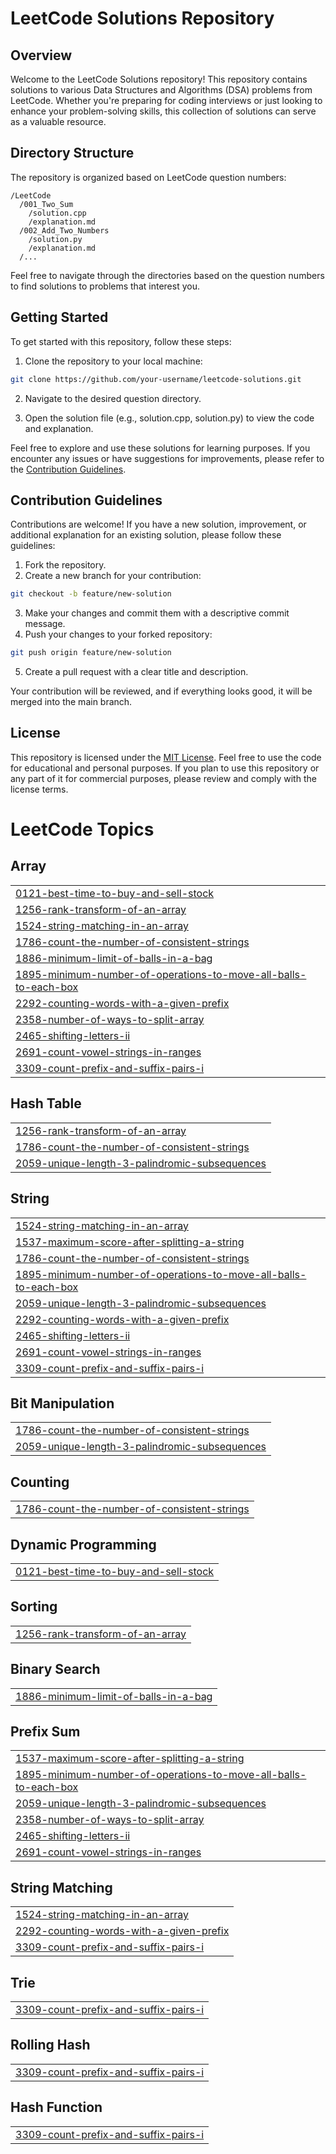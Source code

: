 # LeetCode Solutions Repository

## Overview

Welcome to the LeetCode Solutions repository! This repository contains solutions to various Data Structures and Algorithms (DSA) problems from LeetCode. Whether you're preparing for coding interviews or just looking to enhance your problem-solving skills, this collection of solutions can serve as a valuable resource.

## Directory Structure

The repository is organized based on LeetCode question numbers:

```
/LeetCode
  /001_Two_Sum
    /solution.cpp
    /explanation.md
  /002_Add_Two_Numbers
    /solution.py
    /explanation.md
  /...
```

Feel free to navigate through the directories based on the question numbers to find solutions to problems that interest you.

## Getting Started

To get started with this repository, follow these steps:

1. Clone the repository to your local machine:

```bash
git clone https://github.com/your-username/leetcode-solutions.git
```

2. Navigate to the desired question directory.

3. Open the solution file (e.g., solution.cpp, solution.py) to view the code and explanation.

Feel free to explore and use these solutions for learning purposes. If you encounter any issues or have suggestions for improvements, please refer to the [Contribution Guidelines](#contribution-guidelines).

## Contribution Guidelines

Contributions are welcome! If you have a new solution, improvement, or additional explanation for an existing solution, please follow these guidelines:

1. Fork the repository.
2. Create a new branch for your contribution:

```bash
git checkout -b feature/new-solution
```

3. Make your changes and commit them with a descriptive commit message.
4. Push your changes to your forked repository:

```bash
git push origin feature/new-solution
```

5. Create a pull request with a clear title and description.

Your contribution will be reviewed, and if everything looks good, it will be merged into the main branch.

## License

This repository is licensed under the [MIT License](LICENSE). Feel free to use the code for educational and personal purposes. If you plan to use this repository or any part of it for commercial purposes, please review and comply with the license terms.

<!---LeetCode Topics Start-->
# LeetCode Topics
## Array
|  |
| ------- |
| [0121-best-time-to-buy-and-sell-stock](https://github.com/aryantiwari522/DSA-Contribution/tree/master/0121-best-time-to-buy-and-sell-stock) |
| [1256-rank-transform-of-an-array](https://github.com/aryantiwari522/DSA-Contribution/tree/master/1256-rank-transform-of-an-array) |
| [1524-string-matching-in-an-array](https://github.com/aryantiwari522/DSA-Contribution/tree/master/1524-string-matching-in-an-array) |
| [1786-count-the-number-of-consistent-strings](https://github.com/aryantiwari522/DSA-Contribution/tree/master/1786-count-the-number-of-consistent-strings) |
| [1886-minimum-limit-of-balls-in-a-bag](https://github.com/aryantiwari522/DSA-Contribution/tree/master/1886-minimum-limit-of-balls-in-a-bag) |
| [1895-minimum-number-of-operations-to-move-all-balls-to-each-box](https://github.com/aryantiwari522/DSA-Contribution/tree/master/1895-minimum-number-of-operations-to-move-all-balls-to-each-box) |
| [2292-counting-words-with-a-given-prefix](https://github.com/aryantiwari522/DSA-Contribution/tree/master/2292-counting-words-with-a-given-prefix) |
| [2358-number-of-ways-to-split-array](https://github.com/aryantiwari522/DSA-Contribution/tree/master/2358-number-of-ways-to-split-array) |
| [2465-shifting-letters-ii](https://github.com/aryantiwari522/DSA-Contribution/tree/master/2465-shifting-letters-ii) |
| [2691-count-vowel-strings-in-ranges](https://github.com/aryantiwari522/DSA-Contribution/tree/master/2691-count-vowel-strings-in-ranges) |
| [3309-count-prefix-and-suffix-pairs-i](https://github.com/aryantiwari522/DSA-Contribution/tree/master/3309-count-prefix-and-suffix-pairs-i) |
## Hash Table
|  |
| ------- |
| [1256-rank-transform-of-an-array](https://github.com/aryantiwari522/DSA-Contribution/tree/master/1256-rank-transform-of-an-array) |
| [1786-count-the-number-of-consistent-strings](https://github.com/aryantiwari522/DSA-Contribution/tree/master/1786-count-the-number-of-consistent-strings) |
| [2059-unique-length-3-palindromic-subsequences](https://github.com/aryantiwari522/DSA-Contribution/tree/master/2059-unique-length-3-palindromic-subsequences) |
## String
|  |
| ------- |
| [1524-string-matching-in-an-array](https://github.com/aryantiwari522/DSA-Contribution/tree/master/1524-string-matching-in-an-array) |
| [1537-maximum-score-after-splitting-a-string](https://github.com/aryantiwari522/DSA-Contribution/tree/master/1537-maximum-score-after-splitting-a-string) |
| [1786-count-the-number-of-consistent-strings](https://github.com/aryantiwari522/DSA-Contribution/tree/master/1786-count-the-number-of-consistent-strings) |
| [1895-minimum-number-of-operations-to-move-all-balls-to-each-box](https://github.com/aryantiwari522/DSA-Contribution/tree/master/1895-minimum-number-of-operations-to-move-all-balls-to-each-box) |
| [2059-unique-length-3-palindromic-subsequences](https://github.com/aryantiwari522/DSA-Contribution/tree/master/2059-unique-length-3-palindromic-subsequences) |
| [2292-counting-words-with-a-given-prefix](https://github.com/aryantiwari522/DSA-Contribution/tree/master/2292-counting-words-with-a-given-prefix) |
| [2465-shifting-letters-ii](https://github.com/aryantiwari522/DSA-Contribution/tree/master/2465-shifting-letters-ii) |
| [2691-count-vowel-strings-in-ranges](https://github.com/aryantiwari522/DSA-Contribution/tree/master/2691-count-vowel-strings-in-ranges) |
| [3309-count-prefix-and-suffix-pairs-i](https://github.com/aryantiwari522/DSA-Contribution/tree/master/3309-count-prefix-and-suffix-pairs-i) |
## Bit Manipulation
|  |
| ------- |
| [1786-count-the-number-of-consistent-strings](https://github.com/aryantiwari522/DSA-Contribution/tree/master/1786-count-the-number-of-consistent-strings) |
| [2059-unique-length-3-palindromic-subsequences](https://github.com/aryantiwari522/DSA-Contribution/tree/master/2059-unique-length-3-palindromic-subsequences) |
## Counting
|  |
| ------- |
| [1786-count-the-number-of-consistent-strings](https://github.com/aryantiwari522/DSA-Contribution/tree/master/1786-count-the-number-of-consistent-strings) |
## Dynamic Programming
|  |
| ------- |
| [0121-best-time-to-buy-and-sell-stock](https://github.com/aryantiwari522/DSA-Contribution/tree/master/0121-best-time-to-buy-and-sell-stock) |
## Sorting
|  |
| ------- |
| [1256-rank-transform-of-an-array](https://github.com/aryantiwari522/DSA-Contribution/tree/master/1256-rank-transform-of-an-array) |
## Binary Search
|  |
| ------- |
| [1886-minimum-limit-of-balls-in-a-bag](https://github.com/aryantiwari522/DSA-Contribution/tree/master/1886-minimum-limit-of-balls-in-a-bag) |
## Prefix Sum
|  |
| ------- |
| [1537-maximum-score-after-splitting-a-string](https://github.com/aryantiwari522/DSA-Contribution/tree/master/1537-maximum-score-after-splitting-a-string) |
| [1895-minimum-number-of-operations-to-move-all-balls-to-each-box](https://github.com/aryantiwari522/DSA-Contribution/tree/master/1895-minimum-number-of-operations-to-move-all-balls-to-each-box) |
| [2059-unique-length-3-palindromic-subsequences](https://github.com/aryantiwari522/DSA-Contribution/tree/master/2059-unique-length-3-palindromic-subsequences) |
| [2358-number-of-ways-to-split-array](https://github.com/aryantiwari522/DSA-Contribution/tree/master/2358-number-of-ways-to-split-array) |
| [2465-shifting-letters-ii](https://github.com/aryantiwari522/DSA-Contribution/tree/master/2465-shifting-letters-ii) |
| [2691-count-vowel-strings-in-ranges](https://github.com/aryantiwari522/DSA-Contribution/tree/master/2691-count-vowel-strings-in-ranges) |
## String Matching
|  |
| ------- |
| [1524-string-matching-in-an-array](https://github.com/aryantiwari522/DSA-Contribution/tree/master/1524-string-matching-in-an-array) |
| [2292-counting-words-with-a-given-prefix](https://github.com/aryantiwari522/DSA-Contribution/tree/master/2292-counting-words-with-a-given-prefix) |
| [3309-count-prefix-and-suffix-pairs-i](https://github.com/aryantiwari522/DSA-Contribution/tree/master/3309-count-prefix-and-suffix-pairs-i) |
## Trie
|  |
| ------- |
| [3309-count-prefix-and-suffix-pairs-i](https://github.com/aryantiwari522/DSA-Contribution/tree/master/3309-count-prefix-and-suffix-pairs-i) |
## Rolling Hash
|  |
| ------- |
| [3309-count-prefix-and-suffix-pairs-i](https://github.com/aryantiwari522/DSA-Contribution/tree/master/3309-count-prefix-and-suffix-pairs-i) |
## Hash Function
|  |
| ------- |
| [3309-count-prefix-and-suffix-pairs-i](https://github.com/aryantiwari522/DSA-Contribution/tree/master/3309-count-prefix-and-suffix-pairs-i) |
<!---LeetCode Topics End-->